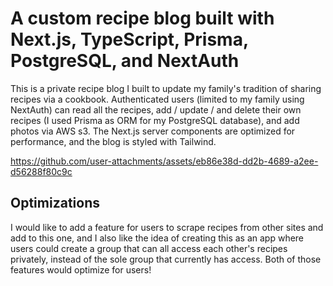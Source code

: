 # A custom recipe blog built with Next.js, TypeScript, Prisma, PostgreSQL, and NextAuth

This is a private recipe blog I built to update my family's tradition of sharing recipes via a cookbook. Authenticated users (limited to my family using NextAuth) can read all the recipes, add / update / and delete their own recipes (I used Prisma as ORM for my PostgreSQL database), and add photos via AWS s3. The Next.js server components are optimized for performance, and the blog is styled with Tailwind.


https://github.com/user-attachments/assets/eb86e38d-dd2b-4689-a2ee-d56288f80c9c

## Optimizations

I would like to add a feature for users to scrape recipes from other sites and add to this one, and I also like the idea of creating this as an app where users could create a group that can all access each other's recipes privately, instead of the sole group that currently has access. Both of those features would optimize for users!


